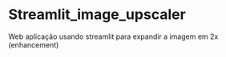 # Streamlit_image_upscaler
Web aplicação usando streamlit para expandir a imagem em 2x (enhancement)
